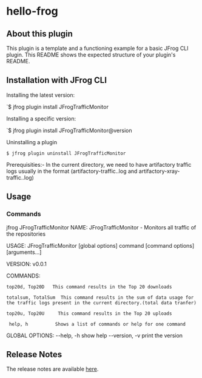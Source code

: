 # hello-frog

## About this plugin
This plugin is a template and a functioning example for a basic JFrog CLI plugin. 
This README shows the expected structure of your plugin's README.

## Installation with JFrog CLI
Installing the latest version:

`$ jfrog plugin install JFrogTrafficMonitor 

Installing a specific version:

`$ jfrog plugin install JFrogTrafficMonitor@version

Uninstalling a plugin

`$ jfrog plugin uninstall JFrogTrafficMonitor `

Prerequisities:-
In the current directory, we need to have artifactory traffic logs usually in the format (artifactory-traffic.<epochtime>.log and artifactory-xray-traffic.<epochtime>.log)

## Usage
### Commands
jfrog JFrogTrafficMonitor 
NAME:
   JFrogTrafficMonitor - Monitors all traffic of the repositories 

USAGE:
   JFrogTrafficMonitor [global options] command [command options] [arguments...]
   
VERSION:
   v0.0.1
   
COMMANDS:
   
    top20d, Top20D   This command results in the Top 20 downloads
   
    totalsum, TotalSum  This command results in the sum of data usage for the traffic logs present in the current directory.(total data tranfer)
   
    top20u, Top20U     This command results in the Top 20 uploads
   
     help, h          Shows a list of commands or help for one command
   
GLOBAL OPTIONS:
   --help, -h     show help
   --version, -v  print the version
   

## Release Notes
The release notes are available [here](RELEASE.md).
